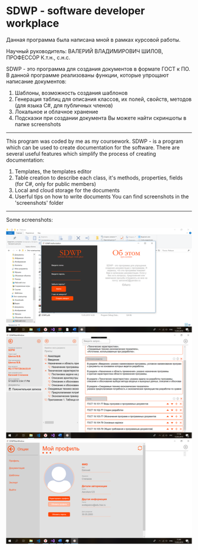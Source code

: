 SDWP - software developer workplace
=====================
Данная программа была написана мной в рамках курсовой работы.

Научный руководитель:
ВАЛЕРИЙ ВЛАДИМИРОВИЧ ШИЛОВ,
ПРОФЕССОР
К.т.н., с.н.с.

SDWP - это программа для создания документов в формате ГОСТ к ПО. В данной программе реализованы функции, которые упрощают написание документов:
1. Шаблоны, возможность создания шаблонов
2. Генерация таблиц для описания классов, их полей, свойств, методов (для языка С#, для публичных членов)
3. Локальное и облачное хранение
4. Подсказки при создании документа
Вы можете найти скриншоты в папке screenshots
***
This program was coded by me as my coursework.
SDWP - is a program which can be used to create documentation for the software. There are several useful features which simplify the process of creating documentation:
1. Templates, the templates editor
2. Table creation to describe each class, it's methods, properties, fields (for C#, only for public members)
3. Local and cloud storage for the documents
4. Userful tips on how to write documents
You can find screenshots in the 'screenshots' folder
***
Some screenshots:

![welcome_screen](screenshots/welcome_screen.png?raw=true)
![opened_document](screenshots/opened_document.png?raw=true)
![profile](screenshots/profile.png?raw=true)
